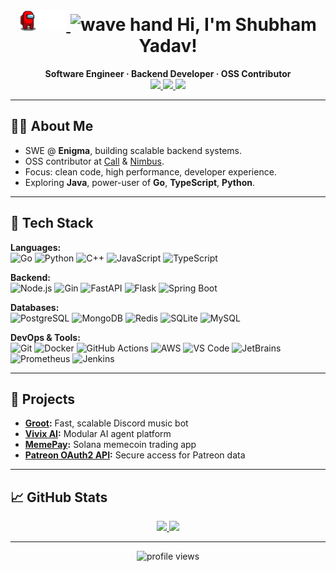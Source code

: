 <!-- Animated intro and avatar -->
<h1 align="center">
  <a href="https://zarif.pro/?ref=ghrdme" target="_blank">
    <img src="https://github.com/zarifpour/assets/blob/main/gifs/imposter.gif?raw=true" alt="imposter" width="75"/>
  </a>
  <img src="https://imgur.com/C7PX4kM.gif" width="30" height="30" alt="wave hand"/> Hi, I'm <b>Shubham Yadav</b>!
</h1>

<div align="center">
  <strong>Software Engineer · Backend Developer · OSS Contributor</strong>
  <br/>
  <a href="mailto:hi@yssh.dev">
    <img src="https://img.shields.io/badge/-hi@yssh.dev-556DB3?style=flat-square&logo=gmail&logoColor=EA4335"/>
  </a>
  <a href="https://github.com/inlovewithgo">
    <img src="https://img.shields.io/badge/-GitHub-222222?style=flat-square&logo=github&logoColor=white"/>
  </a>
  <a href="https://linkedin.com/in/extractings">
    <img src="https://img.shields.io/badge/-LinkedIn-0077b5?style=flat-square&logo=linkedin&logoColor=white"/>
  </a>
</div>

---

## 🧑‍💻 About Me
- SWE @ **Enigma**, building scalable backend systems.
- OSS contributor at [Call](https://joincall.co) & [Nimbus](https://nimbus.storage).
- Focus: clean code, high performance, developer experience.
- Exploring **Java**, power-user of **Go**, **TypeScript**, **Python**.

---

## 🧰 Tech Stack

<!-- Programming Languages -->
**Languages:**  
![Go](https://img.shields.io/badge/-Go-05122A?style=flat&logo=Go&logoColor=00ADD8)
![Python](https://img.shields.io/badge/-Python-05122A?style=flat&logo=python)
![C++](https://img.shields.io/badge/-C++-05122A?style=flat&logo=cplusplus&logoColor=00599C)
![JavaScript](https://img.shields.io/badge/-JavaScript-05122A?style=flat&logo=javascript)
![TypeScript](https://img.shields.io/badge/-TypeScript-05122A?style=flat&logo=typescript)

**Backend:**  
![Node.js](https://img.shields.io/badge/-Node.js-05122A?style=flat&logo=node.js)
![Gin](https://img.shields.io/badge/-Gin-05122A?style=flat&logo=go&logoColor=00ADD8)
![FastAPI](https://img.shields.io/badge/-FastAPI-05122A?style=flat&logo=fastapi&logoColor=009688)
![Flask](https://img.shields.io/badge/-Flask-05122A?style=flat&logo=flask)
![Spring Boot](https://img.shields.io/badge/-Spring%20Boot-05122A?style=flat&logo=springboot)

**Databases:**  
![PostgreSQL](https://img.shields.io/badge/-PostgreSQL-05122A?style=flat&logo=postgresql&logoColor=336791)
![MongoDB](https://img.shields.io/badge/-MongoDB-05122A?style=flat&logo=MongoDB&logoColor=47A248)
![Redis](https://img.shields.io/badge/-Redis-05122A?style=flat&logo=redis)
![SQLite](https://img.shields.io/badge/-SQLite-05122A?style=flat&logo=SQLite&logoColor=003B57)
![MySQL](https://img.shields.io/badge/-MySQL-05122A?style=flat&logo=mysql&logoColor=4DB33D)

**DevOps & Tools:**  
![Git](https://img.shields.io/badge/-Git-05122A?style=flat&logo=git)
![Docker](https://img.shields.io/badge/-Docker-05122A?style=flat&logo=docker)
![GitHub Actions](https://img.shields.io/badge/-GitHub%20Actions-05122A?style=flat&logo=githubactions&logoColor=2088FF)
![AWS](https://img.shields.io/badge/-AWS-05122A?style=flat&logo=amazonaws)
![VS Code](https://img.shields.io/badge/-VS%20Code-05122A?style=flat&logo=visualstudiocode&logoColor=007ACC)
![JetBrains](https://img.shields.io/badge/-JetBrains-05122A?style=flat&logo=jetbrains)
![Prometheus](https://img.shields.io/badge/-Prometheus-05122A?style=flat&logo=prometheus&logoColor=E6522C)
![Jenkins](https://img.shields.io/badge/-Jenkins-05122A?style=flat&logo=jenkins&logoColor=D24939)


---

## 🚀 Projects

- **[Groot](https://grootbot.pro):** Fast, scalable Discord music bot
- **[Vivix AI](https://github.com/inlovewithgo/vivix-ai):** Modular AI agent platform
- **[MemePay](https://github.com/inlovewithgo):** Solana memecoin trading app
- **[Patreon OAuth2 API](https://github.com/inlovewithgo/patreon-payment-api):** Secure access for Patreon data

---

## 📈 GitHub Stats

<p align="center">
  <a href="https://github.com/inlovewithgo">
    <img src="https://github-readme-stats-steel-omega.vercel.app/api?username=inlovewithgo&show_icons=true&include_all_commits=true&icon_color=2d77dc&title_color=2d77dc&text_color=ffffff&bg_color=0d1117&hide_border=true&number_format=long" height="160"/>
  </a>
  <a href="https://github.com/inlovewithgo">
    <img src="https://github-readme-stats-steel-omega.vercel.app/api/top-langs/?username=inlovewithgo&layout=compact&icon_color=2d77dc&title_color=2d77dc&text_color=ffffff&bg_color=0d1117&hide_border=true&langs_count=10" height="160"/>
  </a>
</p>

---

<p align="center">
  <img src="https://komarev.com/ghpvc/?username=inlovewithgo&style=flat&color=lightgray" alt="profile views"/>
</p>
